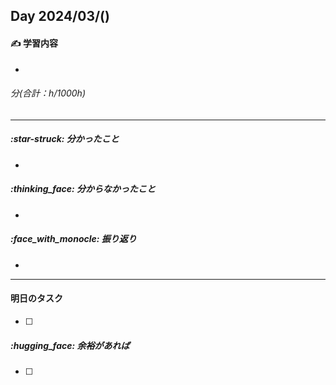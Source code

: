 ## Day 2024/03/()

#### :writing_hand: 学習内容
+ 
###### 分(合計：h/1000h)

---

##### :star-struck: 分かったこと
+ 

#####  :thinking_face: 分からなかったこと
+ 

##### :face_with_monocle: 振り返り
+ 

---

#### 明日のタスク
+ [ ] 
##### :hugging_face: 余裕があれば
+ [ ] 

